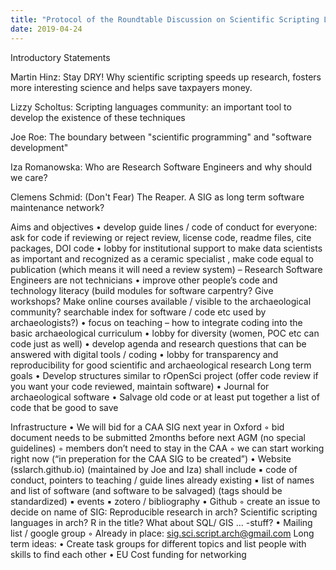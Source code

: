 ```yaml
---
title: "Protocol of the Roundtable Discussion on Scientific Scripting Languages in Archaeology"
date: 2019-04-24
---
```



Introductory Statements

Martin Hinz: Stay DRY! Why scientific scripting speeds up research, fosters more interesting science and helps save taxpayers money.

Lizzy Scholtus: Scripting languages community: an important tool to develop the existence of these techniques

Joe Roe: The boundary between "scientific programming" and "software development"

Iza Romanowska: Who are Research Software Engineers and why should we care?

Clemens Schmid: (Don't Fear) The Reaper. A SIG as long term software maintenance network?


Aims and objectives 
    • develop guide lines / code of conduct for everyone: ask for code if reviewing or reject review, license code, readme files, cite packages, DOI code
    • lobby for institutional support to make data scientists as important and recognized as a ceramic specialist , make code equal to publication (which means it will need a review system) – Research Software Engineers are not technicians 
    • improve other people’s code and technology literacy (build modules for software carpentry? Give workshops? Make online courses available / visible to the archaeological community? searchable index for software / code etc used by archaeologists?) 
    • focus on teaching – how to integrate coding into the basic archaeological curriculum
    • lobby for diversity (women, POC etc can code just as well)
    • develop agenda and research questions that can be answered with digital tools / coding
    • lobby for transparency and reproducibility for good scientific and archaeological research
Long term goals
    • Develop structures similar to rOpenSci project (offer code review if you want your code reviewed, maintain software)
    • Journal for archaeological software
    • Salvage old code or at least put together a list of code that be good to save

Infrastructure
    • We will bid for a CAA SIG next year in Oxford
        ◦ bid document needs to be submitted 2months before next AGM (no special guidelines)
        ◦ members don’t need to stay in the CAA 
        ◦ we can start working right now (“in preperation for the CAA SIG to be created”)
    • Website (sslarch.github.io) (maintained by Joe and Iza) shall include
            ▪ code of conduct, pointers to teaching / guide lines already existing 
            ▪ list of names and list of software (and software to be salvaged) (tags should be standardized)
            ▪ events
            ▪ zotero / bibliography
    • Github
        ◦ create an issue to decide on name of SIG: Reproducible research in arch? Scientific scripting languages in arch? R in the title? What about SQL/ GIS … -stuff?
    • Mailing list / google group
        ◦ Already in place: sig.sci.script.arch@gmail.com 
Long term ideas:
    • Create task groups for different topics and list people with skills to find each other
    • EU Cost funding for networking
